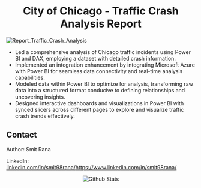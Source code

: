 <h1 align="center"> City of Chicago - Traffic Crash Analysis Report </h1>

![Report_Traffic_Crash_Analysis](https://github.com/gentallman/Traffic_Crash_Chicago/assets/78334851/be9e1503-4229-444e-b7cc-26929f1fcdeb)


- Led a comprehensive analysis of Chicago traffic incidents using Power BI and DAX, employing a dataset with detailed crash information.
- Implemented an integration enhancement by integrating Microsoft Azure with Power BI for seamless data connectivity and real-time analysis capabilities.
- Modeled data within Power BI to optimize for analysis, transforming raw data into a structured format conducive to defining relationships and uncovering insights.
- Designed interactive dashboards and visualizations in Power BI with synced slicers across different pages to explore and visualize traffic crash trends effectively.

## Contact

Author: Smit Rana

LinkedIn: [linkedin.com/in/smit98rana/](https://www.linkedin.com/in/smit98rana/)https://www.linkedin.com/in/smit98rana/

<p align="center">
        <img src="https://raw.githubusercontent.com/mayhemantt/mayhemantt/Update/svg/Bottom.svg" alt="Github Stats" />
</p>
